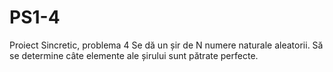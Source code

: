 # PS1-4
Proiect Sincretic, problema 4
Se dă un șir de N numere naturale aleatorii. Să se determine câte elemente ale șirului sunt pătrate perfecte.
